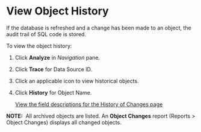 # View Object History

If the database is refreshed and a change has been made to an object,
the audit trail of SQL code is stored.

To view the object history:

1.  Click **Analyze** in *Navigation* pane.

2.  Click **Trace** for Data Source ID.

3.  Click an applicable icon to view historical objects.

4.  Click **History** for Object Name.
    
    [View the field descriptions for the History of Changes
    page](../../../Platform/Common/Page_Desc/History_Of_Changes.htm)

**NOTE:**  All archived objects are listed. An **Object Changes** report
(Reports \> Object Changes) displays all changed objects.
